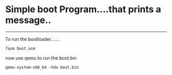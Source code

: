 # Simple boot Program....that prints a message..

---

To run the bootloader.......

```
fasm boot.asm
```
now use qemu to run the boot.bin
```
qemu-system-x86_64 -hda boot.bin
```

